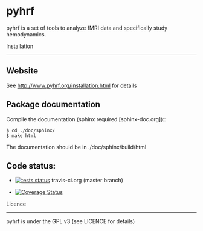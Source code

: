 pyhrf
=====

pyhrf is a set of tools to analyze fMRI data and specifically study hemodynamics.


Installation
************

Website
-------

See http://www.pyhrf.org/installation.html for details

Package documentation
---------------------

Compile the documentation (sphinx required [sphinx-doc.org])::
    
    $ cd ./doc/sphinx/
    $ make html
    
The documentation should be in ./doc/sphinx/build/html

Code status:
------------

* [![tests status](https://secure.travis-ci.org/pyhrf/pyhrf.png?branch=master)](https://travis-ci.org/pyhrf/pyhrf) travis-ci.org (master branch)

* [![Coverage Status](https://coveralls.io/repos/pyhrf/pyhrf/badge.png?branch=master)](https://coveralls.io/r/pyhrf/pyhrf)


Licence
*******

pyhrf is under the GPL v3 (see LICENCE for details)
